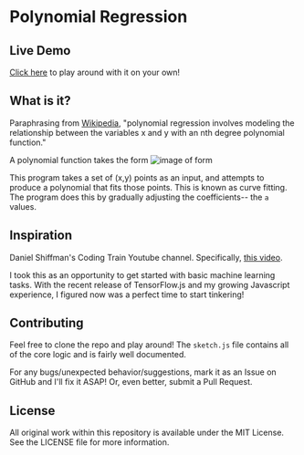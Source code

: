 # Polynomial Regression

## Live Demo

[Click here](https://panzer.github.io/polynomial-regression/) to play around with it on your own!

## What is it?

Paraphrasing from [Wikipedia](https://en.wikipedia.org/wiki/Polynomial_regression), "polynomial regression involves modeling the relationship between the variables x and y with an nth degree polynomial function."

A polynomial function takes the form
![image of form](https://wikimedia.org/api/rest_v1/media/math/render/svg/e90604c4b13e7695572308d60f7ecc889484108c)

This program takes a set of (x,y) points as an input, and attempts to produce a polynomial that fits those points. This is known as curve fitting. The program does this by gradually adjusting the coefficients-- the `a` values.

## Inspiration

Daniel Shiffman's Coding Train Youtube channel. Specifically, [this video](https://www.youtube.com/watch?v=dLp10CFIvxI).

I took this as an opportunity to get started with basic machine learning tasks. With the recent release of TensorFlow.js and my growing Javascript experience, I figured now was a perfect time to start tinkering!

## Contributing

Feel free to clone the repo and play around! The `sketch.js` file contains all of the core logic and is fairly well documented.

For any bugs/unexpected behavior/suggestions, mark it as an Issue on GitHub and I'll fix it ASAP! Or, even better, submit a Pull Request.

## License

All original work within this repository is available under the MIT License. See the LICENSE file for more information.
